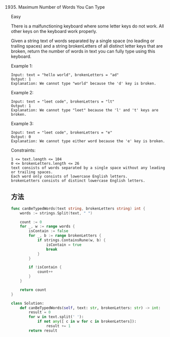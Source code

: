 1935. Maximum Number of Words You Can Type


Easy


There is a malfunctioning keyboard where some letter keys do not work. All other keys on the keyboard work properly.

Given a string text of words separated by a single space (no leading or trailing spaces) and a string brokenLetters of all distinct letter keys that are broken, return the number of words in text you can fully type using this keyboard.

 

Example 1:

```
Input: text = "hello world", brokenLetters = "ad"
Output: 1
Explanation: We cannot type "world" because the 'd' key is broken.
```

Example 2:

```
Input: text = "leet code", brokenLetters = "lt"
Output: 1
Explanation: We cannot type "leet" because the 'l' and 't' keys are broken.
```

Example 3:

```
Input: text = "leet code", brokenLetters = "e"
Output: 0
Explanation: We cannot type either word because the 'e' key is broken.
```
 

Constraints:

```
1 <= text.length <= 104
0 <= brokenLetters.length <= 26
text consists of words separated by a single space without any leading or trailing spaces.
Each word only consists of lowercase English letters.
brokenLetters consists of distinct lowercase English letters.
```

## 方法


```go
func canBeTypedWords(text string, brokenLetters string) int {
    words := strings.Split(text, " ")

	count := 0
	for _, w := range words {
		isContain := false
		for _, b := range brokenLetters {
			if strings.ContainsRune(w, b) {
				isContain = true
				break
			}
		}

		if !isContain {
			count++
		}
	}

	return count
}
```


```python
class Solution:
    def canBeTypedWords(self, text: str, brokenLetters: str) -> int:
        result = 0
        for w in text.split(' '):
            if not any([ c in w for c in brokenLetters]):
                result += 1
        return result
```